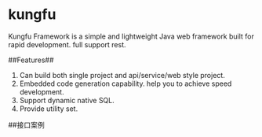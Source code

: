 # kungfu #
Kungfu Framework is a simple and lightweight Java web framework built for rapid development. full support rest.

##Features##
1. Can build both single project and api/service/web style project.
2. Embedded code generation capability. help you to achieve speed development.
3. Support dynamic native SQL.
4. Provide utility set.


##接口案例